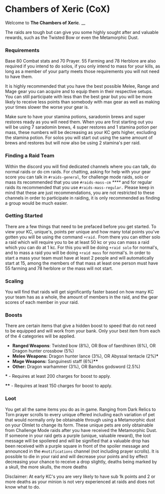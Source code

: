# Chambers of Xeric (CoX)

Welcome to **The Chambers of Xeric**. __&#x20;

The raids are tough but can give you some highly sought after and valuable rewards, such as the Twisted Bow or even the Metamorphic Dust.

### **Requirements**&#x20;

Base 80 Combat stats and 70 Prayer. 55 Farming and 78 Herblore are also required if you intend to do solos, if you only intend to mass for your kills, as long as a member of your party meets those requirements you will not need to have them.

It is highly recommended that you have the best possible Melee, Range and Mage gear you can acquire and to equip them in their respective setups.  You can still participate with less than the best gear but you will be more likely to receive less points than somebody with max gear as well as making your times slower the worse your gear is. &#x20;

Make sure to have your stamina potions, saradomin brews and super restores ready as you will need them.  When you are first starting out you will be using 7 saradomin brews, 4 super restores and 1 stamina potion per mass, these numbers will be decreasing as your KC gets higher, excluding the stamina potion. For solos you will start out using the same amount of brews and restores but will now also be using 2 stamina's per raid.

### Finding a Raid Team

Within the discord you will find dedicated channels where you can talk, do normal raids or do cm raids.  For chatting, asking for help with your gear score you can talk in `#raids-general`, for challenge mode raids, solo or mass its recommended that you use `#raids-mass-cm` _****_ and for regular raids its recommended that you use `#raids-mass-regular.` Please keep in mind that these are just recommendations, you are not restricted to these channels in order to participate in raiding, it is only recommended as finding a group would be much easier. &#x20;

### Getting Started

There are a few things that need to be prefaced before you get started.  To view your KC, unique's, points per unique and how many total points you've gotten you will be using the command `+raid.`  From there you can either solo a raid which will require you to be at least 50 kc or you can mass a raid which you can do at 1 kc.  For this you will be doing `+raid solo` for normal's,  and to mass a raid you will be doing `+raid mass` for normal's.  In order to start a mass your team must have at least 2 people and will automatically start at 15, among the members of that mass at least one person must have 55 farming and 78 herblore or the mass will not start. &#x20;

### Scaling

You will find that raids will get significantly faster based on how many KC your team has as a whole, the amount of members in the raid, and the gear scores of each member in your raid.

### Boosts

There are certain items that give a hidden boost to speed that do not need to be equipped and will work from your bank. Only your best item from each of the 4 categories will be applied.

* **Ranged Weapons**: Twisted bow (8%), OR Bow of faerdhinen (6%), OR Dragon hunter crossbow (5%)
* **Melee Weapons:** Dragon hunter lance (3%), OR Abyssal tentacle (2%)**\***
* **Mage Weapons:** Sanguinesti staff (6%)**\*\***
* **Other:** Dragon warhammer (3%), OR Bandos godsword (2.5%)

**\*** - Requires at least 200 charges for boost to apply.

**\*\*** - Requires at least 150 charges for boost to apply.

### Loot

You get all the same items you do as in game.  Ranging from Dark Relics to Torn prayer scrolls to every unique offered including each variation of pet that would normally only be obtainable through using a Metamorphic dust on your Olmlet to change its form.  These unique pets are only obtainable from Challenge Mode raids after you have received the Metamorphic Dust.  If someone in your raid gets a purple (unique, valuable reward), the loot message will be spoilered and will be signified that a valuable drop has been received with a purple square in front of the spoiler message and announced in the `#notifications` channel (not including prayer scrolls).  It is possible to die in your raid and will decrease your points and by effect decreasing your chance to receive a drop slightly, deaths being marked by a skull, the more skulls, the more deaths

Disclaimer: At early KC's you are very likely to have sub 1k points and 2 or more deaths as your minion is not very experienced at raids and does not know what to do.

